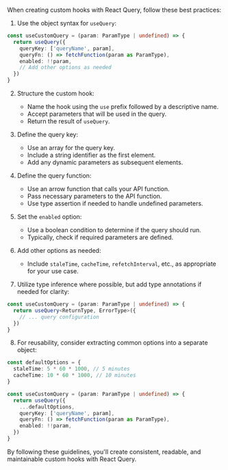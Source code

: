 When creating custom hooks with React Query, follow these best practices:

1. Use the object syntax for `useQuery`:

```typescript
const useCustomQuery = (param: ParamType | undefined) => {
  return useQuery({
    queryKey: ['queryName', param],
    queryFn: () => fetchFunction(param as ParamType),
    enabled: !!param,
    // Add other options as needed
  })
}
```

2. Structure the custom hook:
   - Name the hook using the `use` prefix followed by a descriptive name.
   - Accept parameters that will be used in the query.
   - Return the result of `useQuery`.

3. Define the query key:
   - Use an array for the query key.
   - Include a string identifier as the first element.
   - Add any dynamic parameters as subsequent elements.

4. Define the query function:
   - Use an arrow function that calls your API function.
   - Pass necessary parameters to the API function.
   - Use type assertion if needed to handle undefined parameters.

5. Set the `enabled` option:
   - Use a boolean condition to determine if the query should run.
   - Typically, check if required parameters are defined.

6. Add other options as needed:
   - Include `staleTime`, `cacheTime`, `refetchInterval`, etc., as appropriate for your use case.

7. Utilize type inference where possible, but add type annotations if needed for clarity:

```typescript
const useCustomQuery = (param: ParamType | undefined) => {
  return useQuery<ReturnType, ErrorType>({
    // ... query configuration
  })
}
```

8. For reusability, consider extracting common options into a separate object:

```typescript
const defaultOptions = {
  staleTime: 5 * 60 * 1000, // 5 minutes
  cacheTime: 10 * 60 * 1000, // 10 minutes
}

const useCustomQuery = (param: ParamType | undefined) => {
  return useQuery({
    ...defaultOptions,
    queryKey: ['queryName', param],
    queryFn: () => fetchFunction(param as ParamType),
    enabled: !!param,
  })
}
```

By following these guidelines, you'll create consistent, readable, and maintainable custom hooks with React Query.